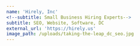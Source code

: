 ```yaml
---
name: 'Hirely, Inc'
<!--subtitle: Small Business Hiring Experts-->
subtitle: SEO, Website, Software, DC
external_url: 'https://hirely.us'
image_path: /uploads/taking-the-leap_dc_seo.jpg
---
```



